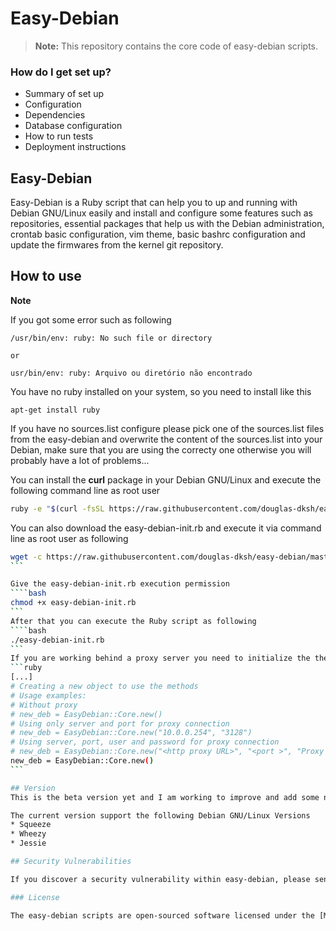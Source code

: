 # Easy-Debian

> **Note:** This repository contains the core code of easy-debian scripts.

### How do I get set up? ###

* Summary of set up
* Configuration
* Dependencies
* Database configuration
* How to run tests
* Deployment instructions

## Easy-Debian

Easy-Debian is a Ruby script that can help you to up and running with Debian GNU/Linux easily and install and configure some features such as repositories, essential packages that help us with the Debian administration, crontab basic configuration, vim theme, basic bashrc configuration and update the firmwares from the kernel git repository.

## How to use

**Note**

If you got some error such as following
```
/usr/bin/env: ruby: No such file or directory

or

usr/bin/env: ruby: Arquivo ou diretório não encontrado
```

You have no ruby installed on your system, so you need to install like this

```
apt-get install ruby
```

If you have no sources.list configure please pick one of the sources.list files from the easy-debian and overwrite the content of the sources.list into your Debian, make sure that you are using the correcty one otherwise you will probably have a lot of problems...

You can install the **curl** package in your Debian GNU/Linux and execute the following command line as root user

```bash
ruby -e "$(curl -fsSL https://raw.githubusercontent.com/douglas-dksh/easy-debian/master/easy-debian-init.rb)"
```

You can also download the easy-debian-init.rb and execute it via command line as root user as following
````bash
wget -c https://raw.githubusercontent.com/douglas-dksh/easy-debian/master/easy-debian-init.rb
```

Give the easy-debian-init.rb execution permission
````bash
chmod +x easy-debian-init.rb
```
After that you can execute the Ruby script as following
````bash
./easy-debian-init.rb
```
If you are working behind a proxy server you need to initialize the the class with proxy parameters change the instance in the line 331
```ruby
[...]
# Creating a new object to use the methods
# Usage examples:
# Without proxy
# new_deb = EasyDebian::Core.new()
# Using only server and port for proxy connection
# new_deb = EasyDebian::Core.new("10.0.0.254", "3128")
# Using server, port, user and password for proxy connection
# new_deb = EasyDebian::Core.new("<http proxy URL>", "<port >", "Proxy user name", "Proxy Password")
new_deb = EasyDebian::Core.new()
```

## Version
This is the beta version yet and I am working to improve and add some new features and this version is working properly.

The current version support the following Debian GNU/Linux Versions
* Squeeze
* Wheezy
* Jessie

## Security Vulnerabilities

If you discover a security vulnerability within easy-debian, please send an e-mail to Douglas Quintiliano dos Santos at douglas.dksh@gmail.com. All security vulnerabilities will be promptly addressed.

### License

The easy-debian scripts are open-sourced software licensed under the [MIT license](http://opensource.org/licenses/MIT).
